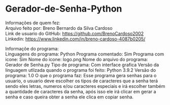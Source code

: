 # Gerador-de-Senha-Python
Informações de quem fez:  
  Arquivo feito por: Breno Bernardo da Silva Cardoso  
  Link de usuario do GitHub: https://github.com/BrenoCardoso2002  
  Linkedin: https://www.linkedin.com/in/breno-cardoso-4087b0205/  

Informaçõe do programa:  
  Linguagens do programa: Python
  Programa comentado: Sim
  Programa com icone: Sim
  Nome do icone: logo.png
  Nome do arquivo do programa: Gerador de Senha.py
  Tipo de programa: Com interface grafica
  Versão da linguagem utlizada quando o programa foi feito: Python 3.9.2
  Versão do programa: 1.0
  O que o programa faz: Esse programa gera senhas para o usuario, o usuario deve escolher os tipos de caracteres que a senha terá sendo eles letras, numeros e/ou caracteres especiais e irá escolher também a quantidade de caracteres da senha, após isso ele irá clicar em gerar a senha e caso queira obter a senha ele clica em copiar senha.
